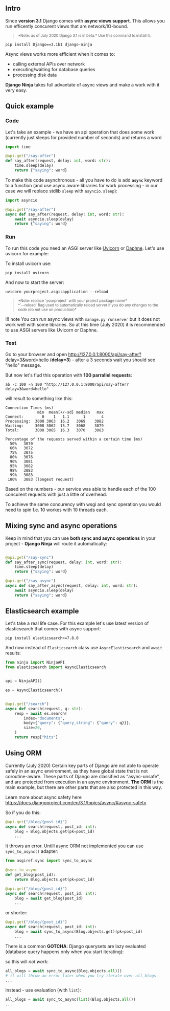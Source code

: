 ## Intro
Since **version 3.1** Django comes with **async views support**. This allows you run efficently concurent views that are network/IO-bound.

> <small>
> *Note: as of July 2020 Django 3.1 is in beta.* Use this command to install it:
> </small>
```
pip install Django==3.1b1 django-ninja
```

Async views works more efficient when it comes to:

 - calling external APIs over network
 - executing/waiting for database queries
 - processing disk data


**Django Ninja** takes full advantate of async views and make a work with it very easy.


## Quick example

### Code

Let's take an example - we have an api operation that does some work (currently just sleeps for provided number of seconds) and returns a word

```Python hl_lines="5"
import time

@api.get("/say-after")
def say_after(request, delay: int, word: str):
    time.sleep(delay)
    return {"saying": word}
```

To make this code asynchronous - all you have to do is add **`async`** keyword to a function (and use async aware libraries for work processing - in our case we will replace stdlib `sleep` with `asyncio.sleep`): 


```Python hl_lines="1 4 5"
import asyncio

@api.get("/say-after")
async def say_after(request, delay: int, word: str):
    await asyncio.sleep(delay)
    return {"saying": word}
```

### Run

To run this code you need an ASGI server like <a href="https://www.uvicorn.org/" target="_blank">Uvicorn</a> or <a href="https://github.com/django/daphne" target="_blank">Daphne</a>. Let's use uvicorn for example:

To install uvicorn use:
```
pip install uvicorn
```

And now to start the server:

```
uvicorn yourproject.asgi:application --reload
```


> <small>
> *Note: replace `yourproject` with your project package name*<br>
> *`--reload` flag used to automatically reload server if you do any changes to the code (do not use on production)*
> </small>

!!! note
    You can run async views with `manage.py runserver` but it does not work well with some libraries. So at this time (July 2020) it is recommended to use ASGI servers like Uvicorn or Daphne.

### Test

Go to your browser and open <a href="http://127.0.0.1:8000/api/say-after?delay=3&word=hello" target="_blank">http://127.0.0.1:8000/api/say-after?delay=3&word=hello</a> (**delay=3**) - after a 3 seconds wait you should see "hello" message.

But now let's flud this operation with **100 parrallel requests**:


```
ab -c 100 -n 100 "http://127.0.0.1:8000/api/say-after?delay=3&word=hello"
```

will result to something like this:
```
Connection Times (ms)
              min  mean[+/-sd] median   max
Connect:        0    1   1.1      1       4
Processing:  3008 3063  16.2   3069    3082
Waiting:     3008 3062  15.7   3068    3079
Total:       3008 3065  16.3   3070    3083

Percentage of the requests served within a certain time (ms)
  50%   3070
  66%   3072
  75%   3075
  80%   3076
  90%   3081
  95%   3082
  98%   3083
  99%   3083
 100%   3083 (longest request)
```

Based on the numbers - our service was able to handle each of the 100 concurent requests with just a little of overhead.

To achieve the same concurency with wsgi and sync operation you would need to spin f.e. 10 workes with 10 threads each.


## Mixing sync and async operations

Keep in mind that you can use **both sync and async operations** in your project - **Django Ninja** will route it automatically:


```Python hl_lines="2 7"

@api.get("/say-sync")
def say_after_sync(request, delay: int, word: str):
    time.sleep(delay)
    return {"saying": word}

@api.get("/say-async")
async def say_after_async(request, delay: int, word: str):
    await asyncio.sleep(delay)
    return {"saying": word}
```




## Elasticsearch example

Let's take a real life case. For this example let's use latest version of elasticsearch that comes with async support:



```
pip install elasticsearch>=7.8.0
```

And now instead of `Elasticsearch` class  use `AsyncElasticsearch` and `await` results:


```Python hl_lines="2 7 11 12"
from ninja import NinjaAPI
from elasticsearch import AsyncElasticsearch


api = NinjaAPI()

es = AsyncElasticsearch()


@api.get("/search")
async def search(request, q: str):
    resp = await es.search(
        index="documents", 
        body={"query": {"query_string": {"query": q}}},
        size=20,
    )
    return resp["hits"]
```


## Using ORM

Currently (July 2020) Certain key parts of Django are not able to operate safely in an async environment, as they have global state that is not coroutine-aware. These parts of Django are classified as “async-unsafe”, and are protected from execution in an async environment. **The ORM** is the main example, but there are other parts that are also protected in this way.

Learn more about async safety here <a href="https://docs.djangoproject.com/en/3.1/topics/async/#async-safety" target="_blank">https://docs.djangoproject.com/en/3.1/topics/async/#async-safety</a>


So if you do this:

```Python hl_lines="3"
@api.get("/blog/{post_id}")
async def search(request, post_id: int):
    blog = Blog.objects.get(pk=post_id)
    ...
```
It throws an error. Untill async ORM not implemented you can use `sync_to_async()` adapter:

```Python hl_lines="1 3 9"
from asgiref.sync import sync_to_async

@sync_to_async
def get_blog(post_id):
    return Blog.objects.get(pk=post_id)

@api.get("/blog/{post_id}")
async def search(request, post_id: int):
    blog = await get_blog(post_id)
    ...
```

or shorter:

```Python hl_lines="3"
@api.get("/blog/{post_id}")
async def search(request, post_id: int):
    blog = await sync_to_async(Blog.objects.get)(pk=post_id)
    ...
```

There is a common **GOTCHA**: Django querysets are lazy evaluated (database query happens only when you start iterating):

so this will *not work*:

```Python
all_blogs = await sync_to_async(Blog.objects.all)()
# it will throw an error later when you try iterate over all_blogs
...
```

Instead - use evaluation (with `list`):

```Python
all_blogs = await sync_to_async(list)(Blog.objects.all())
...
```







